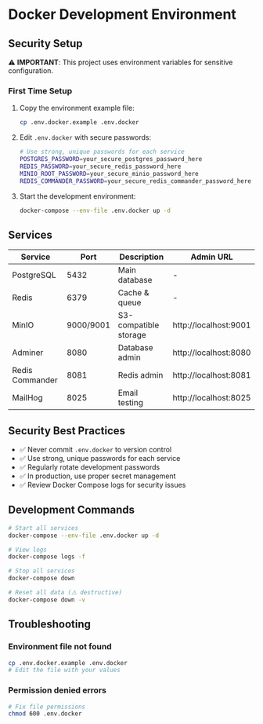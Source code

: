 # Docker Development Environment

## Security Setup

⚠️ **IMPORTANT**: This project uses environment variables for sensitive configuration.

### First Time Setup

1. Copy the environment example file:
   ```bash
   cp .env.docker.example .env.docker
   ```

2. Edit `.env.docker` with secure passwords:
   ```bash
   # Use strong, unique passwords for each service
   POSTGRES_PASSWORD=your_secure_postgres_password_here
   REDIS_PASSWORD=your_secure_redis_password_here
   MINIO_ROOT_PASSWORD=your_secure_minio_password_here
   REDIS_COMMANDER_PASSWORD=your_secure_redis_commander_password_here
   ```

3. Start the development environment:
   ```bash
   docker-compose --env-file .env.docker up -d
   ```

## Services

| Service | Port | Description | Admin URL |
|---------|------|-------------|-----------|
| PostgreSQL | 5432 | Main database | - |
| Redis | 6379 | Cache & queue | - |
| MinIO | 9000/9001 | S3-compatible storage | http://localhost:9001 |
| Adminer | 8080 | Database admin | http://localhost:8080 |
| Redis Commander | 8081 | Redis admin | http://localhost:8081 |
| MailHog | 8025 | Email testing | http://localhost:8025 |

## Security Best Practices

- ✅ Never commit `.env.docker` to version control
- ✅ Use strong, unique passwords for each service
- ✅ Regularly rotate development passwords
- ✅ In production, use proper secret management
- ✅ Review Docker Compose logs for security issues

## Development Commands

```bash
# Start all services
docker-compose --env-file .env.docker up -d

# View logs
docker-compose logs -f

# Stop all services
docker-compose down

# Reset all data (⚠️ destructive)
docker-compose down -v
```

## Troubleshooting

### Environment file not found
```bash
cp .env.docker.example .env.docker
# Edit the file with your values
```

### Permission denied errors
```bash
# Fix file permissions
chmod 600 .env.docker
```
